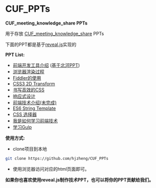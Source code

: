 CUF_PPTs
========

**CUF_meeting_knowledge_share PPTs**

用于存放 [CUF_meeting_knowledge_share][11] PPTs

下面的PPT都是基于[reveal.js][0]实现的

**PPT List:**

- [前端开发工具介绍][2] ([基于北河PPT][1])
- [浏览器渲染过程][3]
- [Fiddler的使用][4]
- [CSS3 2D Transform][5]
- [书写高效的CSS][6]
- [响应式设计][7] 
- [前端技术介绍(未完成)][8]
- [ES6 String Template][9]
- [CSS 选择器][10]
- [我是如何学习前端技术][12]
- [学习Gulp][13]

**使用方式:**

- clone项目到本地
```bash
git clone https://github.com/hjzheng/CUF_PPTs
```
- 使用浏览器访问对应的html页面即可。

**如果你也喜欢使用reveal.js制作技术PPT，也可以将你的PPT贡献给我们。**

[0]:https://github.com/hakimel/reveal.js
[1]:https://github.com/hjzheng/bh-share-repo
[2]:http://get-set.cn/CUF_PPTs/%23U524d%23U7aef%23U5f00%23U53d1%23U5de5%23U5177%23U4ecb%23U7ecd.html#/
[3]:http://get-set.cn/CUF_PPTs/%23U6d4f%23U89c8%23U5668%23U6e32%23U67d3%23U8fc7%23U7a0b.html#/
[4]:http://get-set.cn/CUF_PPTs/Fiddler%23U7684%23U4f7f%23U7528.html#/
[5]:http://get-set.cn/CUF_PPTs/CSS3-2D-Transform.html#/
[6]:http://get-set.cn/CUF_PPTs/%E4%B9%A6%E5%86%99%E9%AB%98%E6%95%88%E7%9A%84CSS.html#/
[7]:http://get-set.cn/CUF_PPTs/%E5%93%8D%E5%BA%94%E5%BC%8F%E8%AE%BE%E8%AE%A1.html#/
[8]:http://get-set.cn/CUF_PPTs/%E5%89%8D%E7%AB%AF%E6%8A%80%E6%9C%AF%E4%BB%8B%E7%BB%8D.html#/
[9]:http://get-set.cn/CUF_PPTs/ES6_Template_String.html#/
[10]:http://get-set.cn/CUF_PPTs/CSS_Selector.html
[11]:https://github.com/hjzheng/CUF_meeting_knowledge_share
[12]:http://get-set.cn/CUF_PPTs/how-to-learn.html#/
[13]:http://get-set.cn/CUF_PPTs/learn-gulp.html#/